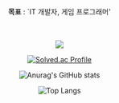 <div align="center">

**목표** : `IT 개발자, 게임 프로그래머'

<br/>
<br/>


<img src="https://img.shields.io/badge/Android-3DDC84?style=flat-square&logo=Android&logoColor=white"/>

[![Solved.ac Profile](http://mazassumnida.wtf/api/generate_badge?boj=dndjkkk)](https://solved.ac/dndjkkk) 

![Anurag's GitHub stats](https://github-readme-stats.vercel.app/api?username=fantael95&show_icons=true&theme=radical)

![Top Langs](https://github-readme-stats.vercel.app/api/top-langs/?username=fantael95&layout=compact&theme=dark)

  
  </div>
